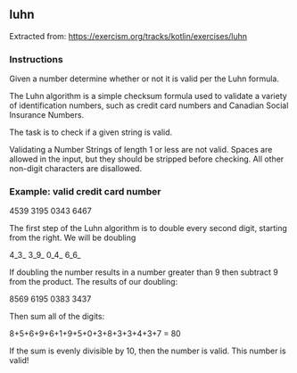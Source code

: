## luhn

Extracted from: https://exercism.org/tracks/kotlin/exercises/luhn

### Instructions
Given a number determine whether or not it is valid per the Luhn formula.

The Luhn algorithm is a simple checksum formula used to validate a variety of identification numbers, such as credit card numbers and Canadian Social Insurance Numbers.

The task is to check if a given string is valid.

Validating a Number
Strings of length 1 or less are not valid. Spaces are allowed in the input, but they should be stripped before checking. All other non-digit characters are disallowed.

### Example: valid credit card number
4539 3195 0343 6467

The first step of the Luhn algorithm is to double every second digit, starting from the right. We will be doubling

4_3_ 3_9_ 0_4_ 6_6_

If doubling the number results in a number greater than 9 then subtract 9 from the product. The results of our doubling:

8569 6195 0383 3437

Then sum all of the digits:

8+5+6+9+6+1+9+5+0+3+8+3+3+4+3+7 = 80

If the sum is evenly divisible by 10, then the number is valid. This number is valid!